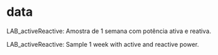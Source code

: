 # data

LAB_activeReactive: Amostra de 1 semana com potência ativa e reativa.

LAB_activeReactive: Sample 1 week with active and reactive power.
